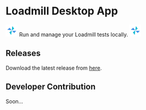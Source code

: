 # Loadmill Desktop App 

<img src="images/loadmill-macOS-app-icon.png" width="32">
<span>Run and manage your </span><a ref="https://www.loadmill.com">Loadmill</a><span> tests locally.</span>
<img src="images/loadmill-macOS-app-icon.png" width="32">

## Releases
Download the latest release from [here](https://github.com/loadmill/loadmill-desktop-agent/releases).

## Developer Contribution
Soon...